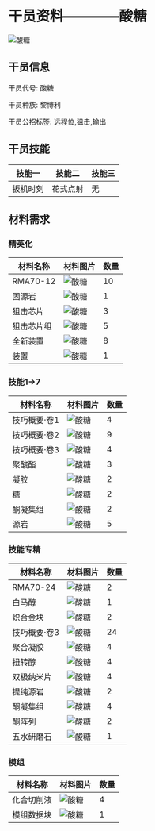 # 干员资料————酸糖

![酸糖](./oprImages/酸糖.png)

## 干员信息

干员代号: 酸糖

干员种族: 黎博利

干员公招标签: 远程位,狙击,输出

## 干员技能

| 技能一       | 技能二   | 技能三 |
| ------------ | -------- | ------ |
| 扳机时刻 | 花式点射 | 无 |

## 材料需求

### 精英化

| 材料名称      | 材料图片 | 数量  |
|---------|---------|-----|
| RMA70-12 | ![酸糖](./matIcons/RMA70-12.png)  |   10  |
| 固源岩 | ![酸糖](./matIcons/固源岩.png)  |   1  |
| 狙击芯片 | ![酸糖](./matIcons/狙击芯片.png)  |   3  |
| 狙击芯片组 | ![酸糖](./matIcons/狙击芯片组.png)  |   5  |
| 全新装置 | ![酸糖](./matIcons/全新装置.png)  |   8  |
| 装置 | ![酸糖](./matIcons/装置.png)  |   1  |

### 技能1→7

| 材料名称      | 材料图片 | 数量  |
|---------|---------|-----|
| 技巧概要·卷1 | ![酸糖](./matIcons/技巧概要·卷1.png)  |   4  |
| 技巧概要·卷2 | ![酸糖](./matIcons/技巧概要·卷2.png)  |   9  |
| 技巧概要·卷3 | ![酸糖](./matIcons/技巧概要·卷3.png)  |   4  |
| 聚酸酯 | ![酸糖](./matIcons/聚酸酯.png)  |   3  |
| 凝胶 | ![酸糖](./matIcons/凝胶.png)  |   2  |
| 糖 | ![酸糖](./matIcons/糖.png)  |   2  |
| 酮凝集组 | ![酸糖](./matIcons/酮凝集组.png)  |   2  |
| 源岩 | ![酸糖](./matIcons/源岩.png)  |   5  |

### 技能专精

| 材料名称      | 材料图片 | 数量  |
|---------|---------|-----|
| RMA70-24 | ![酸糖](./matIcons/RMA70-24.png)  |   2  |
| 白马醇 | ![酸糖](./matIcons/白马醇.png)  |   1  |
| 炽合金块 | ![酸糖](./matIcons/炽合金块.png)  |   2  |
| 技巧概要·卷3 | ![酸糖](./matIcons/技巧概要·卷3.png)  |   24  |
| 聚合凝胶 | ![酸糖](./matIcons/聚合凝胶.png)  |   4  |
| 扭转醇 | ![酸糖](./matIcons/扭转醇.png)  |   4  |
| 双极纳米片 | ![酸糖](./matIcons/双极纳米片.png)  |   4  |
| 提纯源岩 | ![酸糖](./matIcons/提纯源岩.png)  |   2  |
| 酮凝集组 | ![酸糖](./matIcons/酮凝集组.png)  |   4  |
| 酮阵列 | ![酸糖](./matIcons/酮阵列.png)  |   2  |
| 五水研磨石 | ![酸糖](./matIcons/五水研磨石.png)  |   1  |

### 模组

| 材料名称      | 材料图片 | 数量  |
|---------|---------|-----|
| 化合切削液 | ![酸糖](./matIcons/化合切削液.png)  |   4  |
| 模组数据块 | ![酸糖](./暂无材料图片)  |   1  |
